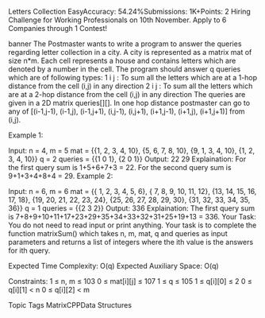 Letters Collection
EasyAccuracy: 54.24%Submissions: 1K+Points: 2
Hiring Challenge for Working Professionals on 10th November.
Apply to 6 Companies through 1 Contest!  

banner
The Postmaster wants to write a program to answer the queries regarding letter collection in a city. A city is represented as a matrix mat of size n*m. Each cell represents a house and contains letters which are denoted by a number in the cell. The program should answer q queries which are of following types:
1 i j : To sum all the letters which are at a 1-hop distance from the cell (i,j) in any direction
2 i j : To sum all the letters which are at a 2-hop distance from the cell (i,j) in any direction 
The queries are given in a 2D matrix queries[][].
In one hop distance postmaster can go to any of [(i-1,j-1), (i-1,j), (i-1,j+1), (i,j-1), (i,j+1), (i+1,j-1), (i+1,j), (i+1,j+1)] from (i,j). 

Example 1:

Input: 
n = 4, m = 5
mat = {{1, 2, 3, 4, 10}, 
       {5, 6, 7, 8, 10}, 
       {9, 1, 3, 4, 10}, 
       {1, 2, 3, 4, 10}}
q = 2
queries = {{1 0 1}, 
           {2 0 1}}
Output: 
22 29
Explaination: 
For the first query sum is 1+5+6+7+3 = 22. 
For the second query sum is 9+1+3+4+8+4 = 29.
Example 2:

Input: 
n = 6, m = 6
mat = {{ 1,  2,  3,  4,  5,  6}, 
       { 7,  8,  9, 10, 11, 12}, 
       {13, 14, 15, 16, 17, 18}, 
       {19, 20, 21, 22, 23, 24},
       {25, 26, 27, 28, 29, 30},
       {31, 32, 33, 34, 35, 36}}
q = 1
queries = {{2 3 2}}
Output: 
336
Explaination: 
The first query sum is 7+8+9+10+11+17+23+29+35+34+33+32+31+25+19+13 = 336. 
Your Task:
You do not need to read input or print anything. Your task is to complete the function matrixSum() which takes n, m, mat, q and queries as input parameters and returns a list of integers where the ith value is the answers for ith query.

Expected Time Complexity: O(q)
Expected Auxiliary Space: O(q)

Constraints:
1 ≤ n, m ≤ 103
0 ≤ mat[i][j] ≤ 107
1 ≤ q ≤ 105
1 ≤ q[i][0] ≤ 2
0 ≤ q[i][1] < n
0 ≤ q[i][2] < m

Topic Tags
MatrixCPPData Structures
